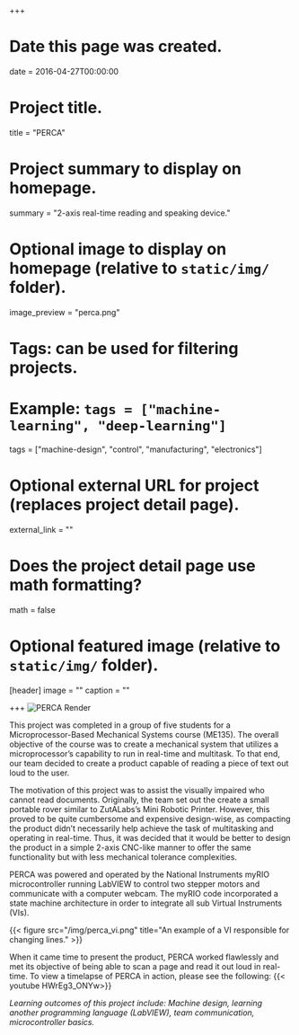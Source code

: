 +++
# Date this page was created.
date = 2016-04-27T00:00:00

# Project title.
title = "PERCA"

# Project summary to display on homepage.
summary = "2-axis real-time reading and speaking device."

# Optional image to display on homepage (relative to `static/img/` folder).
image_preview = "perca.png"

# Tags: can be used for filtering projects.
# Example: `tags = ["machine-learning", "deep-learning"]`
tags = ["machine-design", "control", "manufacturing", "electronics"]

# Optional external URL for project (replaces project detail page).
external_link = ""

# Does the project detail page use math formatting?
math = false

# Optional featured image (relative to `static/img/` folder).
[header]
image = ""
caption = ""

+++
![PERCA Render](/img/perca.png)

This project was completed in a group of five students for a Microprocessor-Based Mechanical Systems course (ME135). The overall objective of the course was to create a mechanical system that utilizes a microprocessor’s capability to run in real-time and multitask. To that end, our team decided to create a product capable of reading a piece of text out loud to the user.

The motivation of this project was to assist the visually impaired who cannot read documents. Originally, the team set out the create a small portable rover similar to ZutALabs’s Mini Robotic Printer. However, this proved to be quite cumbersome and expensive design-wise, as compacting the product didn’t necessarily help achieve the task of multitasking and operating in real-time. Thus, it was decided that it would be better to design the product in a simple 2-axis CNC-like manner to offer the same functionality but with less mechanical tolerance complexities.

PERCA was powered and operated by the National Instruments myRIO microcontroller running LabVIEW to control two stepper motors and communicate with a computer webcam. The myRIO code incorporated a state machine architecture in order to integrate all sub Virtual Instruments (VIs).

{{< figure src="/img/perca_vi.png" title="An example of a VI responsible for changing lines." >}}

When it came time to present the product, PERCA worked flawlessly and met its objective of being able to scan a page and read it out loud in real-time. To view a timelapse of PERCA in action, please see the following: {{< youtube HWrEg3_ONYw>}}

*Learning outcomes of this project include: Machine design, learning another programming language (LabVIEW), team communication, microcontroller basics.*
